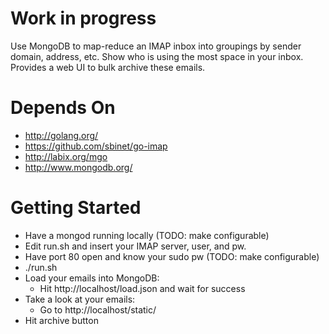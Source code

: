 Work in progress
================
Use MongoDB to map-reduce an IMAP inbox into groupings by sender domain, 
address, etc. Show who is using the most space in your inbox. Provides a 
web UI to bulk archive these emails.


Depends On
==========
- http://golang.org/
- https://github.com/sbinet/go-imap
- http://labix.org/mgo
- http://www.mongodb.org/

Getting Started
==============

- Have a mongod running locally (TODO: make configurable)
- Edit run.sh and insert your IMAP server, user, and pw.
- Have port 80 open and know your sudo pw (TODO: make configurable)
- ./run.sh
- Load your emails into MongoDB: 
    - Hit http://localhost/load.json and wait for success 
- Take a look at your emails:
    - Go to http://localhost/static/
- Hit archive button
